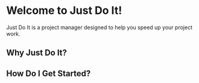# Welcome to Just Do It!
Just Do It is a project manager designed to help you speed up your project work.

## Why Just Do It?


## How Do I Get Started?
